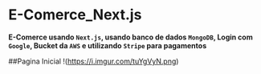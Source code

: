 # E-Comerce_Next.js
**E-Comerce usando `Next.js`, usando banco de dados `MongoDB`, Login com `Google`, Bucket da `AWS` e utilizando `Stripe` para pagamentos**


##Pagina Inicial
!(https://i.imgur.com/tuYgVyN.png)

